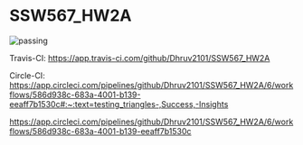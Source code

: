 # SSW567_HW2A
![passing](https://user-images.githubusercontent.com/82755401/218358621-8aa656ab-a7f0-4509-86d1-d567bf6e57fc.svg)

Travis-CI: https://app.travis-ci.com/github/Dhruv2101/SSW567_HW2A

Circle-CI: 
https://app.circleci.com/pipelines/github/Dhruv2101/SSW567_HW2A/6/workflows/586d938c-683a-4001-b139-eeaff7b1530c#:~:text=testing_triangles-,Success,-Insights

https://app.circleci.com/pipelines/github/Dhruv2101/SSW567_HW2A/6/workflows/586d938c-683a-4001-b139-eeaff7b1530c
